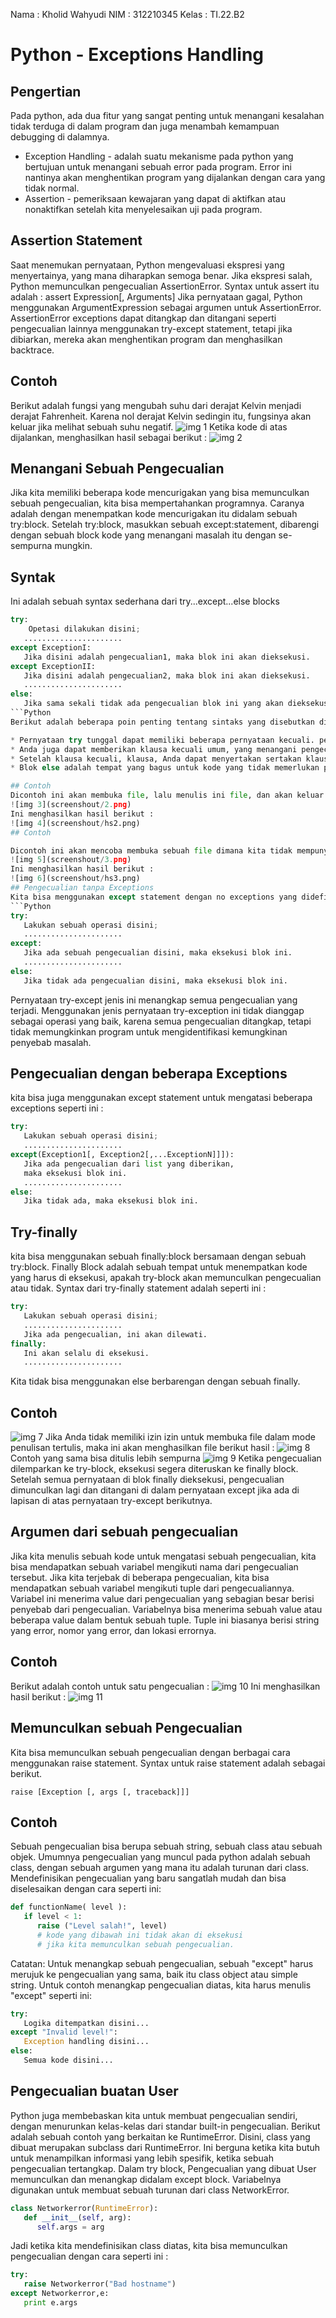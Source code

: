 <p> Nama : Kholid Wahyudi
NIM : 312210345
Kelas : TI.22.B2 <p/>

# Python - Exceptions Handling
## Pengertian
Pada python, ada dua fitur yang sangat penting untuk menangani kesalahan tidak terduga di dalam program dan juga menambah kemampuan debugging di dalamnya.
* Exception Handling - adalah suatu mekanisme pada python yang bertujuan untuk menangani sebuah error pada program. Error ini nantinya akan menghentikan program yang dijalankan dengan cara yang tidak normal.
* Assertion - pemeriksaan kewajaran yang dapat di aktifkan atau nonaktifkan setelah kita menyelesaikan uji pada program.
## Assertion Statement
Saat menemukan pernyataan, Python mengevaluasi ekspresi yang menyertainya, yang mana diharapkan semoga benar. Jika ekspresi salah, Python memunculkan pengecualian AssertionError. Syntax untuk assert itu adalah : assert Expression[, Arguments] Jika pernyataan gagal, Python menggunakan ArgumentExpression sebagai argumen untuk AssertionError. AssertionError exceptions dapat ditangkap dan ditangani seperti pengecualian lainnya menggunakan try-except statement, tetapi jika dibiarkan, mereka akan menghentikan program dan menghasilkan backtrace.

## Contoh
Berikut adalah fungsi yang mengubah suhu dari derajat Kelvin menjadi derajat Fahrenheit. Karena nol derajat Kelvin sedingin itu, fungsinya akan keluar jika melihat sebuah suhu negatif.
![img 1](screenshout/1.png)
Ketika kode di atas dijalankan, menghasilkan hasil sebagai berikut :
![img 2](screenshout/hs1.png)
## Menangani Sebuah Pengecualian
Jika kita memiliki beberapa kode mencurigakan yang bisa memunculkan sebuah pengecualian, kita bisa mempertahankan programnya. Caranya adalah dengan menempatkan kode mencurigakan itu didalam sebuah try:block. Setelah try:block, masukkan sebuah except:statement, dibarengi dengan sebuah block kode yang menangani masalah itu dengan se-sempurna mungkin.

## Syntak
Ini adalah sebuah syntax sederhana dari try...except...else blocks
```Python
try:
    Opetasi dilakukan disini;
   ......................
except ExceptionI:
   Jika disini adalah pengecualian1, maka blok ini akan dieksekusi.
except ExceptionII:
   Jika disini adalah pengecualian2, maka blok ini akan dieksekusi.
   ......................
else:
   Jika sama sekali tidak ada pengecualian blok ini yang akan dieksekusi.
```Python
Berikut adalah beberapa poin penting tentang sintaks yang disebutkan di atas :

* Pernyataan try tunggal dapat memiliki beberapa pernyataan kecuali. pernyataan. Ini berguna saat mencoba blok berisi pernyataan yang mungkin melempar berbagai jenis pengecualian.
* Anda juga dapat memberikan klausa kecuali umum, yang menangani pengecualian apa pun.
* Setelah klausa kecuali, klausa, Anda dapat menyertakan sertakan klausa lain. lain-klausa. Kode di blok-lain-lain-blok dijalankan jika kode di try: block tidak memunculkan eksepsi.
* Blok else adalah tempat yang bagus untuk kode yang tidak memerlukan perlindungan blok try:.

## Contoh
Dicontoh ini akan membuka file, lalu menulis ini file, dan akan keluar dengan normal karena tidak ada masalah didalamnya.
![img 3](screenshout/2.png)
Ini menghasilkan hasil berikut :
![img 4](screenshout/hs2.png)
## Contoh

Dicontoh ini akan mencoba membuka sebuah file dimana kita tidak mempunyai izin untuk menulis, jadi nantinya akan memunculkan sebuah pengecualian.
![img 5](screenshout/3.png)
Ini menghasilkan hasil berikut :
![img 6](screenshout/hs3.png)
## Pengecualian tanpa Exceptions
Kita bisa menggunakan except statement dengan no exceptions yang didefinisikan seperti ini :
```Python
try:
   Lakukan sebuah operasi disini;
   ......................
except:
   Jika ada sebuah pengecualian disini, maka eksekusi blok ini.
   ......................
else:
   Jika tidak ada pengecualian disini, maka eksekusi blok ini. 
```
Pernyataan try-except jenis ini menangkap semua pengecualian yang terjadi. Menggunakan jenis pernyataan try-exception ini tidak dianggap sebagai operasi yang baik, karena semua pengecualian ditangkap, tetapi tidak memungkinkan program untuk mengidentifikasi kemungkinan penyebab masalah.

## Pengecualian dengan beberapa Exceptions
kita bisa juga menggunakan except statement untuk mengatasi beberapa exceptions seperti ini :
```Python
try:
   Lakukan sebuah operasi disini;
   ......................
except(Exception1[, Exception2[,...ExceptionN]]]):
   Jika ada pengecualian dari list yang diberikan, 
   maka eksekusi blok ini.
   ......................
else:
   Jika tidak ada, maka eksekusi blok ini.
```
## Try-finally
kita bisa menggunakan sebuah finally:block bersamaan dengan sebuah try:block. Finally Block adalah sebuah tempat untuk menempatkan kode yang harus di eksekusi, apakah try-block akan memunculkan pengecualian atau tidak. Syntax dari try-finally statement adalah seperti ini :
```Python
try:
   Lakukan sebuah operasi disini;
   ......................
   Jika ada pengecualian, ini akan dilewati.
finally:
   Ini akan selalu di eksekusi.
   ......................
```
Kita tidak bisa menggunakan else berbarengan dengan sebuah finally.

## Contoh
![img 7](screenshout/4.png)
Jika Anda tidak memiliki izin izin untuk membuka file dalam mode penulisan tertulis, maka ini akan menghasilkan file berikut hasil :
![img 8](screenshout/hs4.png)
Contoh yang sama bisa ditulis lebih sempurna
![img 9](screenshout/5.png)
Ketika pengecualian dilemparkan ke try-block, eksekusi segera diteruskan ke finally block. Setelah semua pernyataan di blok finally dieksekusi, pengecualian dimunculkan lagi dan ditangani di dalam pernyataan except jika ada di lapisan di atas pernyataan try-except berikutnya.

## Argumen dari sebuah pengecualian
Jika kita menulis sebuah kode untuk mengatasi sebuah pengecualian, kita bisa mendapatkan sebuah variabel mengikuti nama dari pengecualian tersebut. Jika kita terjebak di beberapa pengecualian, kita bisa mendapatkan sebuah variabel mengikuti tuple dari pengecualiannya. Variabel ini menerima value dari pengecualian yang sebagian besar berisi penyebab dari pengecualian. Variabelnya bisa menerima sebuah value atau beberapa value dalam bentuk sebuah tuple. Tuple ini biasanya berisi string yang error, nomor yang error, dan lokasi errornya.

## Contoh
Berikut adalah contoh untuk satu pengecualian :
![img 10](screenshout/6.png)
Ini menghasilkan hasil berikut :
![img 11](screenshout/hs6.png)
## Memunculkan sebuah Pengecualian
Kita bisa memunculkan sebuah pengecualian dengan berbagai cara menggunakan raise statement. Syntax untuk raise statement adalah sebagai berikut.

```raise [Exception [, args [, traceback]]]```
## Contoh
Sebuah pengecualian bisa berupa sebuah string, sebuah class atau sebuah objek. Umumnya pengecualian yang muncul pada python adalah sebuah class, dengan sebuah argumen yang mana itu adalah turunan dari class. Mendefinisikan pengecualian yang baru sangatlah mudah dan bisa diselesaikan dengan cara seperti ini:
```Python
def functionName( level ):
   if level < 1:
      raise ("Level salah!", level)
      # kode yang dibawah ini tidak akan di eksekusi
      # jika kita memunculkan sebuah pengecualian.
```
Catatan: Untuk menangkap sebuah pengecualian, sebuah "except" harus merujuk ke pengecualian yang sama, baik itu class object atau simple string. Untuk contoh menangkap pengecualian diatas, kita harus menulis "except" seperti ini:
```Python
try:
   Logika ditempatkan disini...
except "Invalid level!":
   Exception handling disini...
else:
   Semua kode disini...
```
## Pengecualian buatan User
Python juga membebaskan kita untuk membuat pengecualian sendiri, dengan menurunkan kelas-kelas dari standar built-in pengecualian. Berikut adalah sebuah contoh yang berkaitan ke RuntimeError. Disini, class yang dibuat merupakan subclass dari RuntimeError. Ini berguna ketika kita butuh untuk menampilkan informasi yang lebih spesifik, ketika sebuah pengecualian tertangkap. Dalam try block, Pengecualian yang dibuat User memunculkan dan menangkap didalam except block. Variabelnya digunakan untuk membuat sebuah turunan dari class NetworkError.
```Python
class Networkerror(RuntimeError):
   def __init__(self, arg):
      self.args = arg
```
Jadi ketika kita mendefinisikan class diatas, kita bisa memunculkan pengecualian dengan cara seperti ini :
```Python
try:
   raise Networkerror("Bad hostname")
except Networkerror,e:
   print e.args
```
